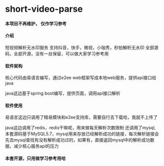 # short-video-parse

#### 本项目不再维护， 仅作学习参考

#### 介绍
短视频解析无水印服务
支持抖音，快手，微视，小咖秀，秒拍解析无水印
全部源码，全部开源，没有一丝保留，可以做大家学习参考用

#### 软件架构
核心代码由易语言编写，通过e2ee web框架写成本地web服务，提供api接口给java

java这边基于spring boot编写，提供页面，调用api接口解析

#### 软件使用

易语言这边只调用了精易模块和e2ee支持库，需要自行去下载哈，我就不上传了

java这边调用了redis，redis干嘛呢，用来做每天解析次数限制
还调用了mysql, 本套源码基于MySQL5.7，mysql用来存放已经解析成功的链接，每次解析链接会先去mysql查找有没有解析成功过的，如果有，直接返回mysql中的解析成功数据，减少核心服务api的压力

#### 本套开源，只用做学习参考用哈